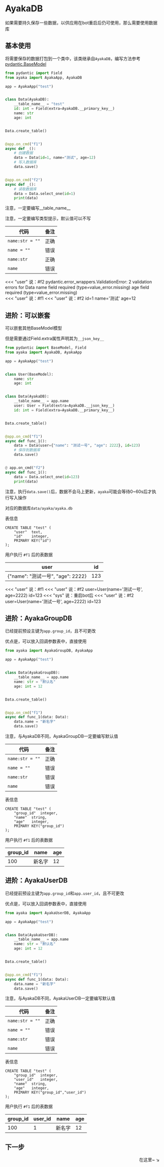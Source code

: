 # AyakaDB

如果需要持久保存一些数据，以供应用在bot重启后仍可使用，那么需要使用数据库

## 基本使用

将需要保存的数据打包到一个类中，该类继承自`AyakaDB`，编写方法参考[pydantic.BaseModel](https://docs.pydantic.dev/usage/models/)

```py hl_lines="8"
from pydantic import Field
from ayaka import AyakaApp, AyakaDB

app = AyakaApp("test")


class Data(AyakaDB):
    __table_name__ = "test"
    id: int = Field(extra=AyakaDB.__primary_key__)
    name: str
    age: int


Data.create_table()


@app.on_cmd("f1")
async def _():
    # 创建数据
    data = Data(id=1, name="测试", age=12)
    # 写入数据库
    data.save()


@app.on_cmd("f2")
async def _():
    # 读取数据库
    data = Data.select_one(id=1)
    print(data)

```

注意，一定要编写__table_name__

注意，一定要编写类型提示，默认值可以不写

| 代码            | 备注 |
| --------------- | ---- |
| `name:str = ""` | 正确 |
| `name = ""`     | 错误 |
| `name:str`      | 正确 |
| `name`          | 错误 |

<div class="demo">
<<< "user" 说：#f2
pydantic.error_wrappers.ValidationError: 2 validation errors for Data
name
  field required (type=value_error.missing)
age
  field required (type=value_error.missing)
</div>

<div class="demo">
<<< "user" 说：#f1
<<< "user" 说：#f2
id=1 name='测试' age=12
</div>

## 进阶：可以嵌套

可以嵌套其他BaseModel模型

但是需要通过Field.extra属性声明其为`__json_key__`

```py hl_lines="14 25"
from pydantic import BaseModel, Field
from ayaka import AyakaDB, AyakaApp

app = AyakaApp("test")


class User(BaseModel):
    name: str
    age: int


class Data(AyakaDB):
    __table_name__ = app.name
    user: User = Field(extra=AyakaDB.__json_key__)
    id: int = Field(extra=AyakaDB.__primary_key__)


Data.create_table()


@app.on_cmd("f1")
async def func_1():
    data = Data(user={"name": "测试一号", "age": 2222}, id=123)
    # 保存到数据库
    data.save()


@ app.on_cmd("f2")
async def func_1():
    data = Data.select_one(id=123)
    print(data)

```

注意，执行`data.save()`后，数据不会马上更新，`ayaka`可能会等待0~60s后才执行写入操作

对应的数据库`data/ayaka/ayaka.db`

表信息

```
CREATE TABLE "test" (
	"user"	text,
	"id"	integer,
	PRIMARY KEY("id")
);
```

用户执行 `#f1` 后的表数据

| user                              | id  |
| --------------------------------- | --- |
| {"name": "测试一号", "age": 2222} | 123 |

<div class="demo">
<<< "user" 说：#f1
<<< "user" 说：#f2
user=User(name='测试一号', age=2222) id=123
<<<  "sys" 说：重启bot后
<<< "user" 说：#f2
user=User(name='测试一号', age=2222) id=123
</div>

## 进阶：AyakaGroupDB

已经提前预设主键为`app.group_id`，且不可更改

优点是，可以放入回调参数表中，直接使用

```py hl_lines="16"
from ayaka import AyakaGroupDB, AyakaApp

app = AyakaApp("test")


class Data(AyakaGroupDB):
    __table_name__ = app.name
    name: str = "默认名"
    age: int = 12


Data.create_table()


@app.on_cmd("f1")
async def func_1(data: Data):
    data.name = "新名字"
    data.save()
```

注意，与AyakaDB不同，AyakaGroupDB一定要编写默认值

| 代码            | 备注 |
| --------------- | ---- |
| `name:str = ""` | 正确 |
| `name = ""`     | 错误 |
| `name:str`      | 错误 |
| `name`          | 错误 |

表信息

```
CREATE TABLE "test" (
	"group_id"	integer,
	"name"	string,
	"age"	integer,
	PRIMARY KEY("group_id")
);
```

用户执行 `#f1` 后的表数据

| group_id | name   | age |
| -------- | ------ | --- |
| 100      | 新名字 | 12  |

## 进阶：AyakaUserDB

已经提前预设主键为`app.group_id`和`app.user_id`，且不可更改

优点是，可以放入回调参数表中，直接使用

```py hl_lines="6 16"
from ayaka import AyakaUserDB, AyakaApp

app = AyakaApp("test")


class Data(AyakaUserDB):
    __table_name__ = app.name
    name: str = "默认名"
    age: int = 12


Data.create_table()


@app.on_cmd("f1")
async def func_1(data: Data):
    data.name = "新名字"
    data.save()
```

注意，与AyakaDB不同，AyakaUserDB一定要编写默认值

| 代码            | 备注 |
| --------------- | ---- |
| `name:str = ""` | 正确 |
| `name = ""`     | 错误 |
| `name:str`      | 错误 |
| `name`          | 错误 |

表信息

```
CREATE TABLE "test" (
	"group_id"	integer,
	"user_id"	integer,
	"name"	string,
	"age"	integer,
	PRIMARY KEY("group_id","user_id")
);
```

用户执行 `#f1` 后的表数据


| group_id | user_id | name   | age |
| -------- | ------- | ------ | --- |
| 100      | 1       | 新名字 | 12  |

## 下一步

<div align="right">
    在这里~ ↘
</div>

